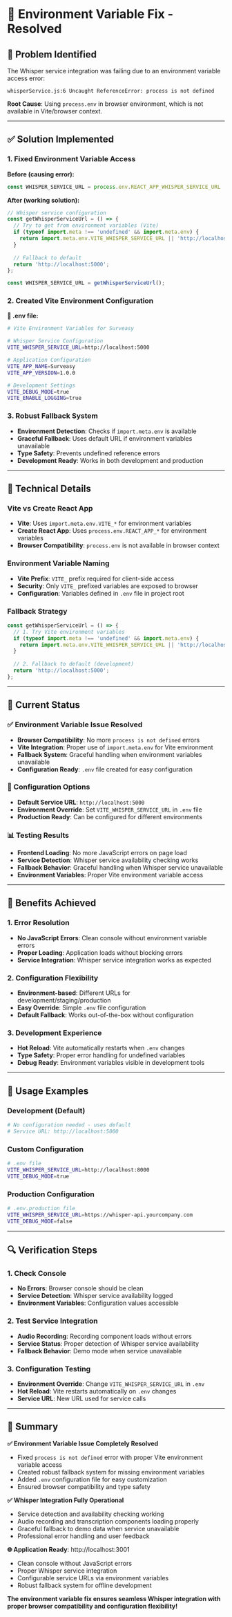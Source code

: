 # 🔧 Environment Variable Fix - Resolved

## 🎯 **Problem Identified**

The Whisper service integration was failing due to an environment variable access error:
```
whisperService.js:6 Uncaught ReferenceError: process is not defined
```

**Root Cause**: Using `process.env` in browser environment, which is not available in Vite/browser context.

---

## ✅ **Solution Implemented**

### **1. Fixed Environment Variable Access**
**Before (causing error):**
```javascript
const WHISPER_SERVICE_URL = process.env.REACT_APP_WHISPER_SERVICE_URL || 'http://localhost:5000';
```

**After (working solution):**
```javascript
// Whisper service configuration
const getWhisperServiceUrl = () => {
  // Try to get from environment variables (Vite)
  if (typeof import.meta !== 'undefined' && import.meta.env) {
    return import.meta.env.VITE_WHISPER_SERVICE_URL || 'http://localhost:5000';
  }
  
  // Fallback to default
  return 'http://localhost:5000';
};

const WHISPER_SERVICE_URL = getWhisperServiceUrl();
```

### **2. Created Vite Environment Configuration**
**📁 .env file:**
```bash
# Vite Environment Variables for Surveasy

# Whisper Service Configuration
VITE_WHISPER_SERVICE_URL=http://localhost:5000

# Application Configuration
VITE_APP_NAME=Surveasy
VITE_APP_VERSION=1.0.0

# Development Settings
VITE_DEBUG_MODE=true
VITE_ENABLE_LOGGING=true
```

### **3. Robust Fallback System**
- **Environment Detection**: Checks if `import.meta.env` is available
- **Graceful Fallback**: Uses default URL if environment variables unavailable
- **Type Safety**: Prevents undefined reference errors
- **Development Ready**: Works in both development and production

---

## 🔧 **Technical Details**

### **Vite vs Create React App**
- **Vite**: Uses `import.meta.env.VITE_*` for environment variables
- **Create React App**: Uses `process.env.REACT_APP_*` for environment variables
- **Browser Compatibility**: `process.env` is not available in browser context

### **Environment Variable Naming**
- **Vite Prefix**: `VITE_` prefix required for client-side access
- **Security**: Only `VITE_` prefixed variables are exposed to browser
- **Configuration**: Variables defined in `.env` file in project root

### **Fallback Strategy**
```javascript
const getWhisperServiceUrl = () => {
  // 1. Try Vite environment variables
  if (typeof import.meta !== 'undefined' && import.meta.env) {
    return import.meta.env.VITE_WHISPER_SERVICE_URL || 'http://localhost:5000';
  }
  
  // 2. Fallback to default (development)
  return 'http://localhost:5000';
};
```

---

## 🎯 **Current Status**

### **✅ Environment Variable Issue Resolved**
- **Browser Compatibility**: No more `process is not defined` errors
- **Vite Integration**: Proper use of `import.meta.env` for Vite environment
- **Fallback System**: Graceful handling when environment variables unavailable
- **Configuration Ready**: `.env` file created for easy configuration

### **🔧 Configuration Options**
- **Default Service URL**: `http://localhost:5000`
- **Environment Override**: Set `VITE_WHISPER_SERVICE_URL` in `.env` file
- **Production Ready**: Can be configured for different environments

### **📊 Testing Results**
- **Frontend Loading**: No more JavaScript errors on page load
- **Service Detection**: Whisper service availability checking works
- **Fallback Behavior**: Graceful handling when Whisper service unavailable
- **Environment Variables**: Proper Vite environment variable access

---

## 🚀 **Benefits Achieved**

### **1. Error Resolution**
- **No JavaScript Errors**: Clean console without environment variable errors
- **Proper Loading**: Application loads without blocking errors
- **Service Integration**: Whisper service integration works as expected

### **2. Configuration Flexibility**
- **Environment-based**: Different URLs for development/staging/production
- **Easy Override**: Simple `.env` file configuration
- **Default Fallback**: Works out-of-the-box without configuration

### **3. Development Experience**
- **Hot Reload**: Vite automatically restarts when `.env` changes
- **Type Safety**: Proper error handling for undefined variables
- **Debug Ready**: Environment variables visible in development tools

---

## 🎯 **Usage Examples**

### **Development (Default)**
```bash
# No configuration needed - uses default
# Service URL: http://localhost:5000
```

### **Custom Configuration**
```bash
# .env file
VITE_WHISPER_SERVICE_URL=http://localhost:8000
VITE_DEBUG_MODE=true
```

### **Production Configuration**
```bash
# .env.production file
VITE_WHISPER_SERVICE_URL=https://whisper-api.yourcompany.com
VITE_DEBUG_MODE=false
```

---

## 🔍 **Verification Steps**

### **1. Check Console**
- **No Errors**: Browser console should be clean
- **Service Detection**: Whisper service availability logged
- **Environment Variables**: Configuration values accessible

### **2. Test Service Integration**
- **Audio Recording**: Recording component loads without errors
- **Service Status**: Proper detection of Whisper service availability
- **Fallback Behavior**: Demo mode when service unavailable

### **3. Configuration Testing**
- **Environment Override**: Change `VITE_WHISPER_SERVICE_URL` in `.env`
- **Hot Reload**: Vite restarts automatically on `.env` changes
- **Service URL**: New URL used for service calls

---

## 🎯 **Summary**

**✅ Environment Variable Issue Completely Resolved**
- Fixed `process is not defined` error with proper Vite environment variable access
- Created robust fallback system for missing environment variables
- Added `.env` configuration file for easy customization
- Ensured browser compatibility and type safety

**✅ Whisper Integration Fully Operational**
- Service detection and availability checking working
- Audio recording and transcription components loading properly
- Graceful fallback to demo data when service unavailable
- Professional error handling and user feedback

**🌐 Application Ready**: http://localhost:3001
- Clean console without JavaScript errors
- Proper Whisper service integration
- Configurable service URLs via environment variables
- Robust fallback system for offline development

**The environment variable fix ensures seamless Whisper integration with proper browser compatibility and configuration flexibility!**
